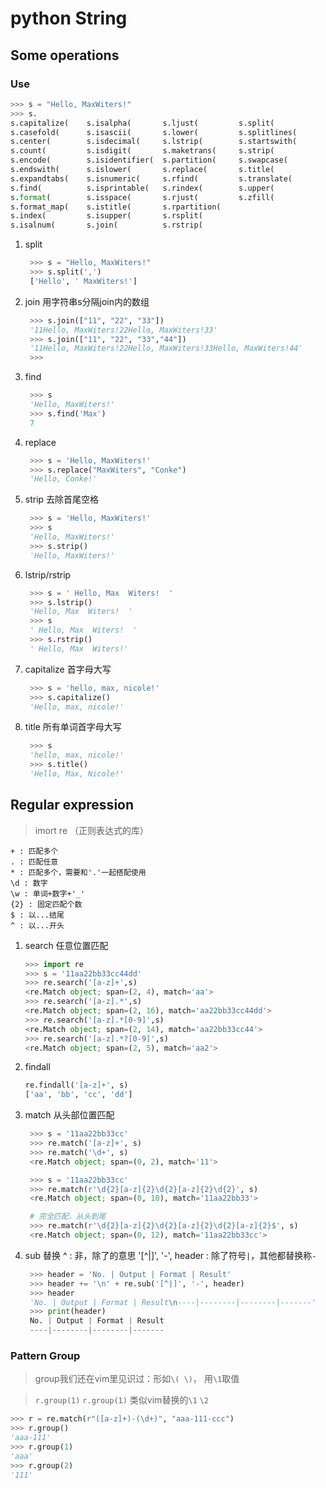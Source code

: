 # python String

## Some operations

### Use
```python
>>> s = "Hello, MaxWiters!"
>>> s.
s.capitalize(    s.isalpha(       s.ljust(         s.split(
s.casefold(      s.isascii(       s.lower(         s.splitlines(
s.center(        s.isdecimal(     s.lstrip(        s.startswith(
s.count(         s.isdigit(       s.maketrans(     s.strip(
s.encode(        s.isidentifier(  s.partition(     s.swapcase(
s.endswith(      s.islower(       s.replace(       s.title(
s.expandtabs(    s.isnumeric(     s.rfind(         s.translate(
s.find(          s.isprintable(   s.rindex(        s.upper(
s.format(        s.isspace(       s.rjust(         s.zfill(
s.format_map(    s.istitle(       s.rpartition(
s.index(         s.isupper(       s.rsplit(
s.isalnum(       s.join(          s.rstrip(
```
1. split
   ```python
    >>> s = "Hello, MaxWiters!"
    >>> s.split(',')
    ['Hello', ' MaxWiters!']
   ```
2. join
   用字符串s分隔join内的数组
   ```python
    >>> s.join(["11", "22", "33"])
    '11Hello, MaxWiters!22Hello, MaxWiters!33'
    >>> s.join(["11", "22", "33","44"])
    '11Hello, MaxWiters!22Hello, MaxWiters!33Hello, MaxWiters!44'
    >>>
   ```
3. find
   ```python
    >>> s
    'Hello, MaxWiters!'
    >>> s.find('Max')
    7
   ```
4. replace
   ```python
    >>> s = 'Hello, MaxWiters!'
    >>> s.replace("MaxWiters", "Conke")
    'Hello, Conke!'
   ```
5. strip
   去除首尾空格
   ```python
    >>> s = 'Hello, MaxWiters!'
    >>> s
    'Hello, MaxWiters!'
    >>> s.strip()
    'Hello, MaxWiters!'
   ```
6. lstrip/rstrip
   ```python
    >>> s = ' Hello, Max  Witers!  '
    >>> s.lstrip()
    'Hello, Max  Witers!  '
    >>> s
    ' Hello, Max  Witers!  '
    >>> s.rstrip()
    ' Hello, Max  Witers!'
   ```
7. capitalize
   首字母大写
   ```python
    >>> s = 'hello, max, nicole!'
    >>> s.capitalize()
    'Hello, max, nicole!'
   ```
8. title
   所有单词首字母大写
   ```python
    >>> s
    'hello, max, nicole!'
    >>> s.title()
    'Hello, Max, Nicole!'
   ```
## Regular expression
>imort re （正则表达式的库）
```
+ : 匹配多个
. : 匹配任意
* : 匹配多个，需要和'.'一起搭配使用
\d : 数字
\w : 单词+数字+'_' 
{2} : 固定匹配个数
$ : 以...结尾
^ : 以...开头
```
1. search
   任意位置匹配
    ```python
    >>> import re
    >>> s = '11aa22bb33cc44dd'
    >>> re.search('[a-z]+',s)
    <re.Match object; span=(2, 4), match='aa'>
    >>> re.search('[a-z].*',s)
    <re.Match object; span=(2, 16), match='aa22bb33cc44dd'>
    >>> re.search('[a-z].*[0-9]',s)
    <re.Match object; span=(2, 14), match='aa22bb33cc44'>
    >>> re.search('[a-z].*?[0-9]',s)
    <re.Match object; span=(2, 5), match='aa2'>
    ```
2. findall
    ```python
    re.findall('[a-z]+', s)
    ['aa', 'bb', 'cc', 'dd']
    ```
3. match
   从头部位置匹配
   ```python
    >>> s = '11aa22bb33cc'
    >>> re.match('[a-z]+', s)
    >>> re.match('\d+', s)
    <re.Match object; span=(0, 2), match='11'>

    >>> s = '11aa22bb33cc'
    >>> re.match(r'\d{2}[a-z]{2}\d{2}[a-z]{2}\d{2}', s)
    <re.Match object; span=(0, 10), match='11aa22bb33'>

    # 完全匹配，从头到尾
    >>> re.match(r'\d{2}[a-z]{2}\d{2}[a-z]{2}\d{2}[a-z]{2}$', s)
    <re.Match object; span=(0, 12), match='11aa22bb33cc'>
   ```
4. sub
   替换
   ^ : 非，除了的意思
   '[^|]', '-', header : 除了符号`|`，其他都替换称`-`
   
   ```python
    >>> header = 'No. | Output | Format | Result'
    >>> header += '\n' + re.sub('[^|]', '-', header)
    >>> header
    'No. | Output | Format | Result\n----|--------|--------|-------'
    >>> print(header)
    No. | Output | Format | Result
    ----|--------|--------|-------
   ```
### Pattern Group
> group我们还在vim里见识过：形如`\( \)`， 用`\1`取值

> `r.group(1)` `r.group(1)` 类似vim替换的`\1` `\2`
```python
>>> r = re.match(r"([a-z]+)-(\d+)", "aaa-111-ccc")
>>> r.group()
'aaa-111'
>>> r.group(1)
'aaa'
>>> r.group(2)
'111'
```

